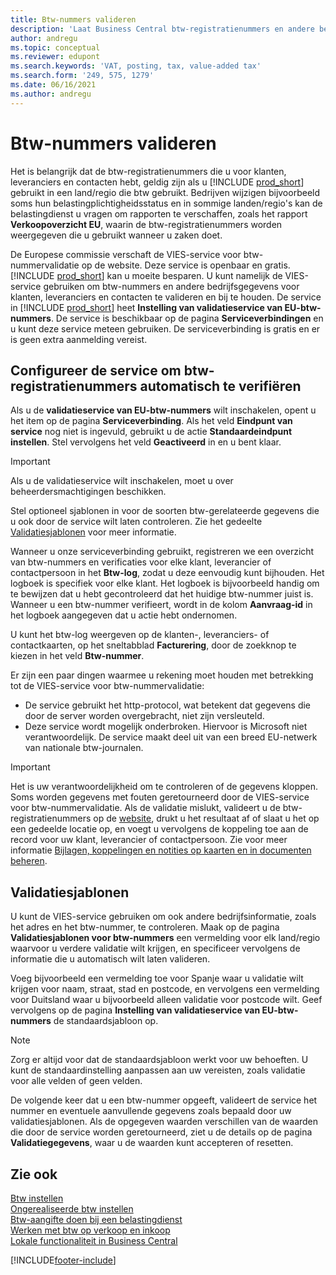 ```yaml
---
title: Btw-nummers valideren
description: 'Laat Business Central btw-registratienummers en andere bedrijfsinformatie voor uw contacten, klanten en leveranciers valideren, op basis van de EU VIES btw-nummervalidatieservice.'
author: andregu
ms.topic: conceptual
ms.reviewer: edupont
ms.search.keywords: 'VAT, posting, tax, value-added tax'
ms.search.form: '249, 575, 1279'
ms.date: 06/16/2021
ms.author: andregu
---
```


# <a name="validate-vat-registration-numbers"></a>Btw-nummers valideren

Het is belangrijk dat de btw-registratienummers die u voor klanten, leveranciers en contacten hebt, geldig zijn als u [!INCLUDE [prod_short](includes/prod_short.md)] gebruikt in een land/regio die btw gebruikt. Bedrijven wijzigen bijvoorbeeld soms hun belastingplichtigheidsstatus en in sommige landen/regio's kan de belastingdienst u vragen om rapporten te verschaffen, zoals het rapport **Verkoopoverzicht EU**, waarin de btw-registratienummers worden weergegeven die u gebruikt wanneer u zaken doet.

De Europese commissie verschaft de VIES-service voor btw-nummervalidatie op de website. Deze service is openbaar en gratis. [!INCLUDE [prod_short](includes/prod_short.md)] kan u moeite besparen. U kunt namelijk de VIES-service gebruiken om btw-nummers en andere bedrijfsgegevens voor klanten, leveranciers en contacten te valideren en bij te houden. De service in [!INCLUDE [prod_short](includes/prod_short.md)] heet **Instelling van validatieservice van EU-btw-nummers**. De service is beschikbaar op de pagina **Serviceverbindingen** en u kunt deze service meteen gebruiken. De serviceverbinding is gratis en er is geen extra aanmelding vereist.

## <a name="configure-the-service-to-verify-vat-registration-numbers-automatically"></a>Configureer de service om btw-registratienummers automatisch te verifiëren

Als u de **validatieservice van EU-btw-nummers** wilt inschakelen, opent u het item op de pagina **Serviceverbinding**. Als het veld **Eindpunt van service** nog niet is ingevuld, gebruikt u de actie **Standaardeindpunt instellen**. Stel vervolgens het veld **Geactiveerd** in en u bent klaar.  

> [!IMPORTANT]
> Als u de validatieservice wilt inschakelen, moet u over beheerdersmachtigingen beschikken.

Stel optioneel sjablonen in voor de soorten btw-gerelateerde gegevens die u ook door de service wilt laten controleren. Zie het gedeelte [Validatiesjablonen](#validation-templates) voor meer informatie.

Wanneer u onze serviceverbinding gebruikt, registreren we een overzicht van btw-nummers en verificaties voor elke klant, leverancier of contactpersoon in het **Btw-log**, zodat u deze eenvoudig kunt bijhouden. Het logboek is specifiek voor elke klant. Het logboek is bijvoorbeeld handig om te bewijzen dat u hebt gecontroleerd dat het huidige btw-nummer juist is. Wanneer u een btw-nummer verifieert, wordt in de kolom **Aanvraag-id** in het logboek aangegeven dat u actie hebt ondernomen.

U kunt het btw-log weergeven op de klanten-, leveranciers- of contactkaarten, op het sneltabblad **Facturering**, door de zoekknop te kiezen in het veld **Btw-nummer**.  

Er zijn een paar dingen waarmee u rekening moet houden met betrekking tot de VIES-service voor btw-nummervalidatie:

* De service gebruikt het http-protocol, wat betekent dat gegevens die door de server worden overgebracht, niet zijn versleuteld.  
* Deze service wordt mogelijk onderbroken. Hiervoor is Microsoft niet verantwoordelijk. De service maakt deel uit van een breed EU-netwerk van nationale btw-journalen.

> [!IMPORTANT]
> Het is uw verantwoordelijkheid om te controleren of de gegevens kloppen. Soms worden gegevens met fouten geretourneerd door de VIES-service voor btw-nummervalidatie. Als de validatie mislukt, valideert u de btw-registratienummers op de [website](https://ec.europa.eu/taxation_customs/vies/), drukt u het resultaat af of slaat u het op een gedeelde locatie op, en voegt u vervolgens de koppeling toe aan de record voor uw klant, leverancier of contactpersoon. Zie voor meer informatie [Bijlagen, koppelingen en notities op kaarten en in documenten beheren](ui-how-add-link-to-record.md).

## <a name="validation-templates"></a>Validatiesjablonen

U kunt de VIES-service gebruiken om ook andere bedrijfsinformatie, zoals het adres en het btw-nummer, te controleren. Maak op de pagina **Validatiesjablonen voor btw-nummers** een vermelding voor elk land/regio waarvoor u verdere validatie wilt krijgen, en specificeer vervolgens de informatie die u automatisch wilt laten valideren.  

Voeg bijvoorbeeld een vermelding toe voor Spanje waar u validatie wilt krijgen voor naam, straat, stad en postcode, en vervolgens een vermelding voor Duitsland waar u bijvoorbeeld alleen validatie voor postcode wilt. Geef vervolgens op de pagina **Instelling van validatieservice van EU-btw-nummers** de standaardsjabloon op.  

> [!NOTE]
> Zorg er altijd voor dat de standaardsjabloon werkt voor uw behoeften. U kunt de standaardinstelling aanpassen aan uw vereisten, zoals validatie voor alle velden of geen velden.

De volgende keer dat u een btw-nummer opgeeft, valideert de service het nummer en eventuele aanvullende gegevens zoals bepaald door uw validatiesjablonen. Als de opgegeven waarden verschillen van de waarden die door de service worden geretourneerd, ziet u de details op de pagina **Validatiegegevens**, waar u de waarden kunt accepteren of resetten.  

## <a name="see-also"></a>Zie ook

[Btw instellen](finance-setup-vat.md)  
[Ongerealiseerde btw instellen](finance-setup-unrealized-vat.md)  
[Btw-aangifte doen bij een belastingdienst](finance-how-report-vat.md)  
[Werken met btw op verkoop en inkoop](finance-work-with-vat.md)  
[Lokale functionaliteit in Business Central](about-localization.md)  


[!INCLUDE[footer-include](includes/footer-banner.md)]
